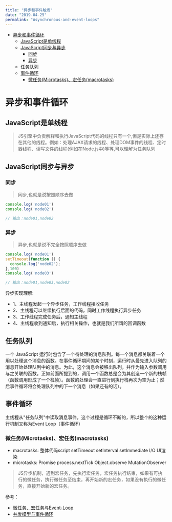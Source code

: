 ```yaml
---
title: "异步和事件触发"
date: "2019-04-25"
permalink: "Asynchronous-and-event-loops"
---
```


- [异步和事件循环](#%E5%BC%82%E6%AD%A5%E5%92%8C%E4%BA%8B%E4%BB%B6%E5%BE%AA%E7%8E%AF)
  - [JavaScript是单线程](#JavaScript%E6%98%AF%E5%8D%95%E7%BA%BF%E7%A8%8B)
  - [JavaScript同步与异步](#JavaScript%E5%90%8C%E6%AD%A5%E4%B8%8E%E5%BC%82%E6%AD%A5)
    - [同步](#%E5%90%8C%E6%AD%A5)
    - [异步](#%E5%BC%82%E6%AD%A5)
  - [任务队列](#%E4%BB%BB%E5%8A%A1%E9%98%9F%E5%88%97)
  - [事件循环](#%E4%BA%8B%E4%BB%B6%E5%BE%AA%E7%8E%AF)
    - [微任务(Microtasks)、宏任务(macrotasks)](#%E5%BE%AE%E4%BB%BB%E5%8A%A1Microtasks%E5%AE%8F%E4%BB%BB%E5%8A%A1macrotasks)
# 异步和事件循环

## JavaScript是单线程
> JS引擎中负责解释和执行JavaScript代码的线程只有一个,但是实际上还存在其他的线程。例如：处理AJAX请求的线程、处理DOM事件的线程、定时器线程、读写文件的线程(例如在Node.js中)等等,可以理解为任务队列


## JavaScript同步与异步

### 同步
> 同步,也就是说按照顺序去做
```javascript
console.log('node01')
console.log('node02')

// 输出：node01,node02
```

### 异步
> 异步,也就是说不完全按照顺序去做

```javascript
console.log('node01')
setTimeout(function () {
  console.log('node02');
},100)
console.log('node03')

// 输出：node01,node03,node02
```

异步实现理解:
- 1、主线程发起一个异步任务，工作线程接收任务
- 2、主线程可以继续执行后面的代码，同时工作线程执行异步任务
- 3、工作线程完成任务后，通知主线程
- 4、主线程收到通知后，执行相关操作，也就是我们所谓的回调函数


## 任务队列

一个 JavaScript 运行时包含了一个待处理的消息队列。每一个消息都关联着一个用以处理这个消息的函数。在事件循环期间的某个时刻，运行时从最先进入队列的消息开始处理队列中的消息。为此，这个消息会被移出队列，并作为输入参数调用与之关联的函数。正如前面所提到的，调用一个函数总是会为其创造一个新的栈帧（函数调用形成了一个栈帧）。函数的处理会一直进行到执行栈再次为空为止；然后事件循环将会处理队列中的下一个消息（如果还有的话）。



## 事件循环

主线程从"任务队列"中读取消息事件，这个过程是循环不断的，所以整个的这种运行机制又称为Event Loop（事件循环）

### 微任务(Microtasks)、宏任务(macrotasks)

- macrotasks: 整体代码script setTimeout setInterval setImmediate I/O UI渲染
- microtasks: Promise process.nextTick Object.observe MutationObserver

> JS异步机制，遇到宏任务，先执行宏任务，宏任务执行结束，如果有可执行的微任务，执行微任务至结束，再开始新的宏任务，如果没有执行的微任务，直接开始新的宏任务。

参考：
- [微任务、宏任务与Event-Loop](https://juejin.im/post/5b73d7a6518825610072b42b)
- [并发模型与事件循环](https://developer.mozilla.org/zh-CN/docs/Web/JavaScript/EventLoop)